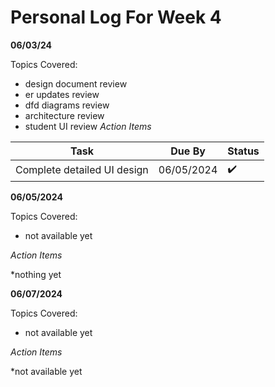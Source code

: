 # Personal Log For Week 4

**06/03/24**

Topics Covered:

* design document review
* er updates review
* dfd diagrams review
* architecture review
* student UI review
*Action Items*

| Task | Due By | Status |
| ------- | ------- | ------- |
| Complete detailed UI design | 06/05/2024 | ✔️ |

**06/05/2024**

Topics Covered:

* not available yet

*Action Items*

*nothing yet

**06/07/2024**

Topics Covered:

* not available yet

*Action Items*

*not available yet
